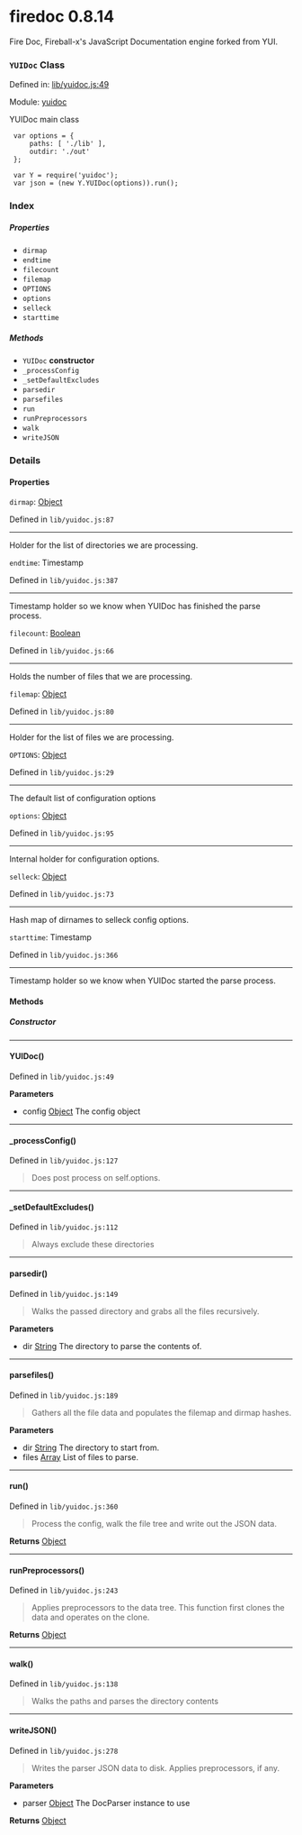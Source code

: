 
# firedoc 0.8.14

Fire Doc, Fireball-x&#x27;s JavaScript Documentation engine forked from YUI.

### `YUIDoc` Class


Defined in: [lib/yuidoc.js:49](../files/lib/yuidoc.js.js)

Module: [yuidoc](../modules/yuidoc.md)




YUIDoc main class

     var options = {
         paths: [ './lib' ],
         outdir: './out'
     };

     var Y = require('yuidoc');
     var json = (new Y.YUIDoc(options)).run();

### Index

##### Properties

  - `dirmap`
  - `endtime`
  - `filecount`
  - `filemap`
  - `OPTIONS`
  - `options`
  - `selleck`
  - `starttime`



##### Methods

  - `YUIDoc` **constructor**
  - `_processConfig`
  - `_setDefaultExcludes`
  - `parsedir`
  - `parsefiles`
  - `run`
  - `runPreprocessors`
  - `walk`
  - `writeJSON`





### Details


#### Properties


`dirmap`: <a href="https://developer.mozilla.org/en/JavaScript/Reference/Global_Objects/Object" class="crosslink external" target="_blank">Object</a>

Defined in `lib/yuidoc.js:87`



---------------------

Holder for the list of directories we are processing.




`endtime`: Timestamp

Defined in `lib/yuidoc.js:387`



---------------------

Timestamp holder so we know when YUIDoc has finished the parse process.




`filecount`: <a href="https://developer.mozilla.org/en/JavaScript/Reference/Global_Objects/Boolean" class="crosslink external" target="_blank">Boolean</a>

Defined in `lib/yuidoc.js:66`



---------------------

Holds the number of files that we are processing.




`filemap`: <a href="https://developer.mozilla.org/en/JavaScript/Reference/Global_Objects/Object" class="crosslink external" target="_blank">Object</a>

Defined in `lib/yuidoc.js:80`



---------------------

Holder for the list of files we are processing.




`OPTIONS`: <a href="https://developer.mozilla.org/en/JavaScript/Reference/Global_Objects/Object" class="crosslink external" target="_blank">Object</a>

Defined in `lib/yuidoc.js:29`



---------------------

The default list of configuration options




`options`: <a href="https://developer.mozilla.org/en/JavaScript/Reference/Global_Objects/Object" class="crosslink external" target="_blank">Object</a>

Defined in `lib/yuidoc.js:95`



---------------------

Internal holder for configuration options.




`selleck`: <a href="https://developer.mozilla.org/en/JavaScript/Reference/Global_Objects/Object" class="crosslink external" target="_blank">Object</a>

Defined in `lib/yuidoc.js:73`



---------------------

Hash map of dirnames to selleck config options.




`starttime`: Timestamp

Defined in `lib/yuidoc.js:366`



---------------------

Timestamp holder so we know when YUIDoc started the parse process.







<!-- Method Block -->
#### Methods

##### Constructor

--------------------------
#### YUIDoc() 

Defined in `lib/yuidoc.js:49`



> 

**Parameters**
- config <a href="https://developer.mozilla.org/en/JavaScript/Reference/Global_Objects/Object" class="crosslink external" target="_blank">Object</a> The config object



--------------------------
#### _processConfig() 

Defined in `lib/yuidoc.js:127`



> Does post process on self.options.




--------------------------
#### _setDefaultExcludes() 

Defined in `lib/yuidoc.js:112`



> Always exclude these directories




--------------------------
#### parsedir() 

Defined in `lib/yuidoc.js:149`



> Walks the passed directory and grabs all the files recursively.

**Parameters**
- dir <a href="https://developer.mozilla.org/en/JavaScript/Reference/Global_Objects/String" class="crosslink external" target="_blank">String</a> The directory to parse the contents of.



--------------------------
#### parsefiles() 

Defined in `lib/yuidoc.js:189`



> Gathers all the file data and populates the filemap and dirmap hashes.

**Parameters**
- dir <a href="https://developer.mozilla.org/en/JavaScript/Reference/Global_Objects/String" class="crosslink external" target="_blank">String</a> The directory to start from.
- files <a href="https://developer.mozilla.org/en/JavaScript/Reference/Global_Objects/Array" class="crosslink external" target="_blank">Array</a> List of files to parse.



--------------------------
#### run() 

Defined in `lib/yuidoc.js:360`



> Process the config, walk the file tree and write out the JSON data.


**Returns**
<a href="https://developer.mozilla.org/en/JavaScript/Reference/Global_Objects/Object" class="crosslink external" target="_blank">Object</a> 


--------------------------
#### runPreprocessors() 

Defined in `lib/yuidoc.js:243`



> Applies preprocessors to the data tree. 
This function first clones the data and operates on the clone.


**Returns**
<a href="https://developer.mozilla.org/en/JavaScript/Reference/Global_Objects/Object" class="crosslink external" target="_blank">Object</a> 


--------------------------
#### walk() 

Defined in `lib/yuidoc.js:138`



> Walks the paths and parses the directory contents




--------------------------
#### writeJSON() 

Defined in `lib/yuidoc.js:278`



> Writes the parser JSON data to disk.
Applies preprocessors, if any.

**Parameters**
- parser <a href="https://developer.mozilla.org/en/JavaScript/Reference/Global_Objects/Object" class="crosslink external" target="_blank">Object</a> The DocParser instance to use

**Returns**
<a href="https://developer.mozilla.org/en/JavaScript/Reference/Global_Objects/Object" class="crosslink external" target="_blank">Object</a> 



